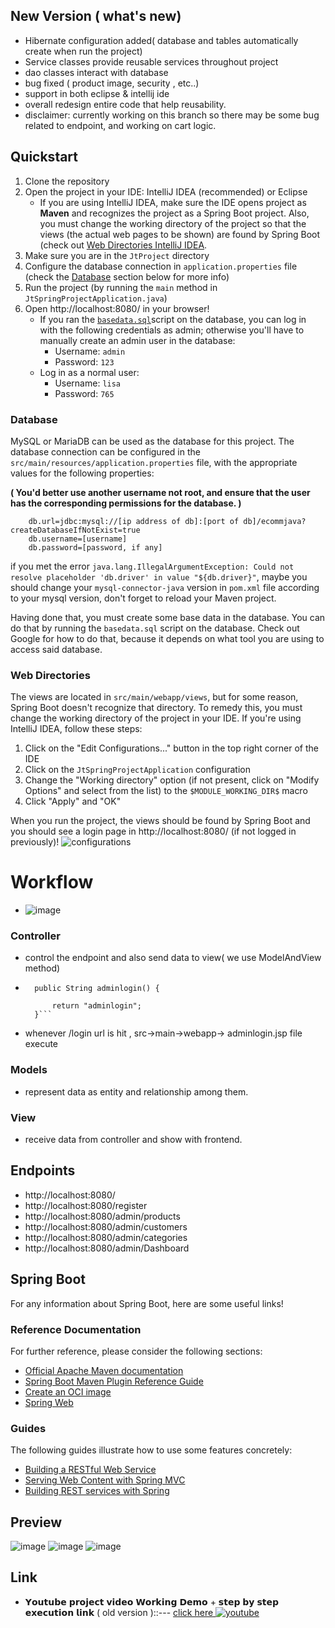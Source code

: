## New Version ( what's new)
- Hibernate configuration added( database and tables automatically create when run the project)
- Service classes provide reusable services throughout project
- dao classes interact with database 
- bug fixed ( product image, security , etc..)
- support in both eclipse & intellij ide
- overall redesign entire code that help reusability. 
- disclaimer: currently working on this branch so there may be some bug related to endpoint, and working on cart logic.
  
## Quickstart

1. Clone the repository
2. Open the project in your IDE: IntelliJ IDEA (recommended) or Eclipse
    * If you are using IntelliJ IDEA, make sure the IDE opens project as **Maven** and recognizes the project as a Spring Boot project. Also, you must change the working directory of the project so that the views (the actual web pages to be shown) are found by Spring Boot (check out [Web Directories IntelliJ IDEA](#web-directories).
3. Make sure you are in the `JtProject` directory
4. Configure the database connection in `application.properties` file (check the [Database](#database) section below for more info)
5. Run the project (by running the `main` method in `JtSpringProjectApplication.java`)
6. Open http://localhost:8080/ in your browser!
   * If you ran the [`basedata.sql`](https://github.com/jaygajera17/E-commerce-project-springBoot/blob/master2/JtProject/basedata.sql)script on the database, you can log in with the following credentials as admin; otherwise you'll have to manually create an admin user in the database:
     * Username: `admin`
     * Password: `123`
   * Log in as a normal user:
     * Username: `lisa`
     * Password: `765`

### Database

MySQL or MariaDB can be used as the database for this project. The database connection can be configured in the `src/main/resources/application.properties` file, with the appropriate values for the following properties:

**( You'd better use another username not root, and ensure that the user has the corresponding permissions for the database. )**

```properties
    db.url=jdbc:mysql://[ip address of db]:[port of db]/ecommjava?createDatabaseIfNotExist=true
    db.username=[username]
    db.password=[password, if any]
```

if you met the error `java.lang.IllegalArgumentException: Could not resolve placeholder 'db.driver' in value "${db.driver}"`, maybe you should change your `mysql-connector-java` version in `pom.xml` file according to your mysql version, don't forget to reload your Maven project.

Having done that, you must create some base data in the database. You can do that by running the `basedata.sql` script on the database. Check out Google for how to do that, because it depends on what tool you are using to access said database. 

### Web Directories

The views are located in `src/main/webapp/views`, but for some reason, Spring Boot doesn't recognize that directory. To remedy this, you must change the working directory of the project in your IDE. If you're using IntelliJ IDEA, follow these steps:

1. Click on the "Edit Configurations..." button in the top right corner of the IDE
2. Click on the `JtSpringProjectApplication` configuration
3. Change the "Working directory" option (if not present, click on "Modify Options" and select from the list) to the `$MODULE_WORKING_DIR$` macro
4. Click "Apply" and "OK"


When you run the project, the views should be found by Spring Boot and you should see a login page in http://localhost:8080/ (if not logged in previously)!
![configurations](image.png)

# Workflow
- ![image](https://github.com/jaygajera17/E-commerce-project-springBoot/assets/81226571/69951cb7-65e2-4225-8681-2542859aaec6)
### Controller
- control the endpoint and also send data to view( we use ModelAndView method)
- ``` @GetMapping("login")
	public String adminlogin() {
		
		return "adminlogin";
	}```
- whenever /login url is hit , src->main->webapp-> adminlogin.jsp file execute
### Models
- represent data as entity and relationship among them.

### View
- receive data from controller and show with frontend.

## Endpoints
- http://localhost:8080/
- http://localhost:8080/register
- http://localhost:8080/admin/products
- http://localhost:8080/admin/customers
- http://localhost:8080/admin/categories
- http://localhost:8080/admin/Dashboard


## Spring Boot

For any information about Spring Boot, here are some useful links!

### Reference Documentation
For further reference, please consider the following sections:

* [Official Apache Maven documentation](https://maven.apache.org/guides/index.html)
* [Spring Boot Maven Plugin Reference Guide](https://docs.spring.io/spring-boot/docs/2.6.4/maven-plugin/reference/html/)
* [Create an OCI image](https://docs.spring.io/spring-boot/docs/2.6.4/maven-plugin/reference/html/#build-image)
* [Spring Web](https://docs.spring.io/spring-boot/docs/2.6.4/reference/htmlsingle/#boot-features-developing-web-applications)

### Guides
The following guides illustrate how to use some features concretely:

* [Building a RESTful Web Service](https://spring.io/guides/gs/rest-service/)
* [Serving Web Content with Spring MVC](https://spring.io/guides/gs/serving-web-content/)
* [Building REST services with Spring](https://spring.io/guides/tutorials/bookmarks/)

## Preview

![image](https://github.com/jaygajera17/E-commerce-project-springBoot/assets/81226571/02a04d3c-1fc9-418c-b231-639f6525d07e)
![image](https://github.com/jaygajera17/E-commerce-project-springBoot/assets/81226571/24c4451b-43a6-4c23-a78a-786eab4303b0)
![image](https://github.com/jaygajera17/E-commerce-project-springBoot/assets/81226571/93c1baeb-326c-450f-867e-a883900a6644)


## Link
- 𝗬𝗼𝘂𝘁𝘂𝗯𝗲 𝗽𝗿𝗼𝗷𝗲𝗰𝘁 𝘃𝗶𝗱𝗲𝗼 𝗪𝗼𝗿𝗸𝗶𝗻𝗴 𝗗𝗲𝗺𝗼 + 𝘀𝘁𝗲𝗽 𝗯𝘆 𝘀𝘁𝗲𝗽 𝗲𝘅𝗲𝗰𝘂𝘁𝗶𝗼𝗻 𝗹𝗶𝗻𝗸  ( old version )::---  [  click here  ](https://youtu.be/c6WWdINWSlI) [![youtube][youtube-shield]][youtube-url]

[youtube-shield]:https://img.shields.io/youtube/views/c6WWdINWSlI?style=social
[youtube-url]:  https://youtu.be/c6WWdINWSlI
